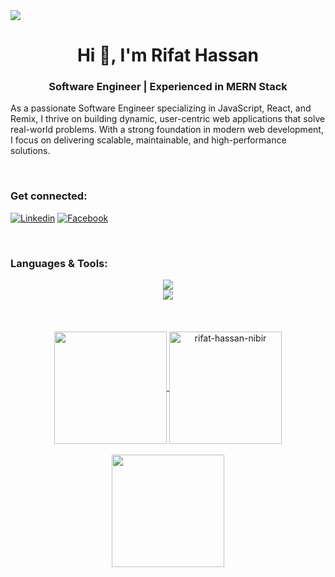 <img src="https://media.licdn.com/dms/image/v2/D5616AQHfM-qjwnbgBw/profile-displaybackgroundimage-shrink_350_1400/profile-displaybackgroundimage-shrink_350_1400/0/1736051481810?e=1748476800&v=beta&t=r7CLsqQImvQHE0WWqfTckX7W2z_qWosU4-MjtrrWwl8" />


<h1 align="center">Hi 👋, I'm Rifat Hassan</h1>
<h3 align="center">Software Engineer | Experienced in MERN Stack</h3>
<p>As a passionate Software Engineer specializing in JavaScript, React, and Remix, I thrive on building dynamic, user-centric web applications that solve real-world problems. With a strong foundation in modern web development, I focus on delivering scalable, maintainable, and high-performance solutions.</p>

<br/>

### Get connected:
[![Linkedin](https://img.shields.io/badge/linkedin-%231E77B5.svg?&style=for-the-badge&logo=linkedin&logoColor=white)](https://linkedin.com/in/rifat-hassan-nibir)
[![Facebook](https://img.shields.io/badge/facebook-%232E87FB.svg?&style=for-the-badge&logo=facebook&logoColor=white)](https://www.facebook.com/rifat.hassan.nibir)
 


<br>


### Languages & Tools:

<div align="center">
    <img src="https://skillicons.dev/icons?i=html,css,bootstrap,tailwind,javascript,react,typescript,nextjs,firebase,express" />
  <br/>
    <img src="https://skillicons.dev/icons?i=vscode,git,github,photoshop,figma,vite" /><br>
</div>



<br>
<br>
<br>



<!-- Proudly created with GPRM ( https://gprm.itsvg.in ) -->

<div align="center">
<a href="https://github.com/rifat-hassan-nibir">
<img align="center" src="http://github-profile-summary-cards.vercel.app/api/cards/stats?username=rifat-hassan-nibir&theme=monokai" height="180em" />
<img align="center" height="180em" src="https://github-readme-stats.vercel.app/api/top-langs/?username=rifat-hassan-nibir&hide_progress=true&theme=monokai" alt=rifat-hassan-nibir />
</div>
 
<br>

<div align="center">
 <img align="center" src="https://github-readme-streak-stats.herokuapp.com/?user=rifat-hassan-nibir&theme=dark&hide_border=false" height="180em" />
</div>

 


